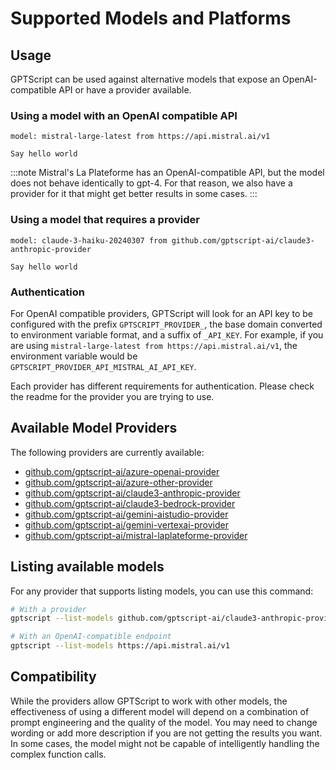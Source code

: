 # Supported Models and Platforms

## Usage

GPTScript can be used against alternative models that expose an OpenAI-compatible API or have a provider available.

### Using a model with an OpenAI compatible API

```gptscript
model: mistral-large-latest from https://api.mistral.ai/v1

Say hello world
```

:::note
Mistral's La Plateforme has an OpenAI-compatible API, but the model does not behave identically to gpt-4. For that reason, we also have a provider for it that might get better results in some cases.
:::

### Using a model that requires a provider
```gptscript
model: claude-3-haiku-20240307 from github.com/gptscript-ai/claude3-anthropic-provider

Say hello world
```

### Authentication

For OpenAI compatible providers, GPTScript will look for an API key to be configured with the
prefix `GPTSCRIPT_PROVIDER_`, the base domain converted to environment variable format, and a suffix of `_API_KEY`.
For example, if you are using `mistral-large-latest from https://api.mistral.ai/v1`, the environment variable would
be `GPTSCRIPT_PROVIDER_API_MISTRAL_AI_API_KEY`.

Each provider has different requirements for authentication. Please check the readme for the provider you are
trying to use.

## Available Model Providers

The following providers are currently available:

* [github.com/gptscript-ai/azure-openai-provider](https://github.com/gptscript-ai/azure-openai-provider)
* [github.com/gptscript-ai/azure-other-provider](https://github.com/gptscript-ai/azure-other-provider)
* [github.com/gptscript-ai/claude3-anthropic-provider](https://github.com/gptscript-ai/claude3-anthropic-provider)
* [github.com/gptscript-ai/claude3-bedrock-provider](https://github.com/gptscript-ai/claude3-bedrock-provider)
* [github.com/gptscript-ai/gemini-aistudio-provider](https://github.com/gptscript-ai/gemini-aistudio-provider)
* [github.com/gptscript-ai/gemini-vertexai-provider](https://github.com/gptscript-ai/gemini-vertexai-provider)
* [github.com/gptscript-ai/mistral-laplateforme-provider](https://github.com/gptscript-ai/mistral-laplateforme-provider)

## Listing available models

For any provider that supports listing models, you can use this command:

```bash
# With a provider
gptscript --list-models github.com/gptscript-ai/claude3-anthropic-provider

# With an OpenAI-compatible endpoint
gptscript --list-models https://api.mistral.ai/v1
```

## Compatibility

While the providers allow GPTScript to work with other models, the effectiveness of using a
different model will depend on a combination of prompt engineering and the quality of the model. You may need to change
wording or add more description if you are not getting the results you want. In some cases, the model might not be
capable of intelligently handling the complex function calls.
